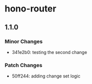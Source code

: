 # hono-router

## 1.1.0

### Minor Changes

- 341e2b0: testing the second change

### Patch Changes

- 50ff244: adding change set logic
